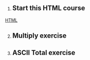 1. ## Start this HTML course
[HTML](SESION/README.md)

2. ## Multiply exercise
3. ## ASCII Total exercise